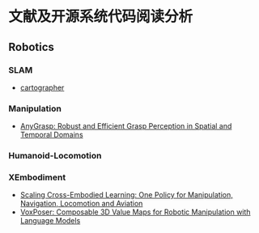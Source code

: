 # 文献及开源系统代码阅读分析

## Robotics

### SLAM
- [cartographer](https://google-cartographer.readthedocs.io/en/latest/)

### Manipulation

- [AnyGrasp: Robust and Efficient Grasp Perception in Spatial and Temporal Domains](https://arxiv.org/pdf/2212.08333)

### Humanoid-Locomotion

### XEmbodiment

- [Scaling Cross-Embodied Learning: One Policy for Manipulation, Navigation, Locomotion and Aviation](https://arxiv.org/pdf/2408.11812)
- [VoxPoser: Composable 3D Value Maps for Robotic Manipulation with Language Models](https://voxposer.github.io/)
